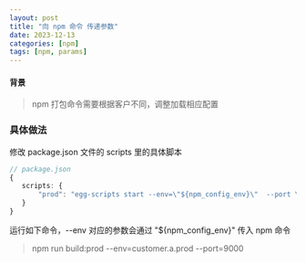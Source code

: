 ```yaml
---
layout: post
title: "向 npm 命令 传递参数"
date: 2023-12-13
categories: [npm]
tags: [npm, params]
---
```


#### 背景
> npm 打包命令需要根据客户不同，调整加载相应配置

### 具体做法
修改 package.json 文件的 scripts 里的具体脚本

 ```ts
 // package.json
{
    scripts: {
        "prod": "egg-scripts start --env=\"${npm_config_env}\"  --port \"${npm_config_port}\"",
    }
}
```

运行如下命令，--env 对应的参数会通过 \"${npm_config_env}\" 传入 npm 命令

> npm run build:prod --env=customer.a.prod --port=9000
